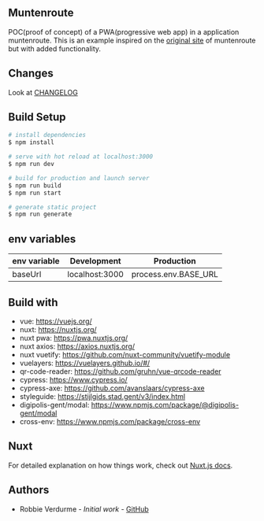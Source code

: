 ## Muntenroute
POC(proof of concept) of a PWA(progressive web app) in a application muntenroute.
This is an example inspired on the [original site](https://muntenroute.stad.gent/) of muntenroute but with added functionality. 

## Changes
Look at [CHANGELOG](https://github.com/digipolisgent/nuxt_pwa_muntenroute/blob/muntenroutestarter/CHANGELOG.md)

## Build Setup

``` bash
# install dependencies
$ npm install

# serve with hot reload at localhost:3000
$ npm run dev

# build for production and launch server
$ npm run build
$ npm run start

# generate static project
$ npm run generate
```
## env variables
| env variable |Development    | Production          |
| -------------|---------------| --------------------|
| baseUrl      |localhost:3000 | process.env.BASE_URL|

## Build with
- vue: https://vuejs.org/
- nuxt: https://nuxtjs.org/
- nuxt pwa: https://pwa.nuxtjs.org/
- nuxt axios: https://axios.nuxtjs.org/
- nuxt vuetify: https://github.com/nuxt-community/vuetify-module
- vuelayers: https://vuelayers.github.io/#/
- qr-code-reader: https://github.com/gruhn/vue-qrcode-reader
- cypress: https://www.cypress.io/
- cypress-axe: https://github.com/avanslaars/cypress-axe
- styleguide: https://stijlgids.stad.gent/v3/index.html
- digipolis-gent/modal: https://www.npmjs.com/package/@digipolis-gent/modal
- cross-env: https://www.npmjs.com/package/cross-env

## Nuxt
For detailed explanation on how things work, check out [Nuxt.js docs](https://nuxtjs.org).

## Authors
- Robbie Verdurme - *Initial work* - [GitHub](https://github.com/RobbieVerdurme)
